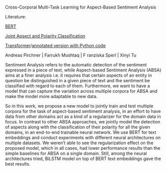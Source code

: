 Cross-Corporal Multi-Task Learning for Aspect-Based Sentiment Analysis

Literature:

[BERT](https://arxiv.org/abs/1810.04805)

[Joint Apsect and Polarity Classification](https://arxiv.org/abs/1808.09238)

[Transformer](https://arxiv.org/abs/1706.03762)/[annotated version with Python code](http://nlp.seas.harvard.edu/2018/04/03/attention.html)

Andreas Pirchner | Farrukh Mushtaq | F
ranziska Sperl | Xinyi Tu

Sentiment Analysis refers to the automatic detection of the sentiment expressed in a piece of text, while Aspect-based Sentiment Analysis (ABSA) aims at a finer analysis i.e. it requires that certain aspects of an entity in question be distinguished in a given piece of text and the sentiment be classified with regard to each of them. Furthermore, we want to have a model that can capture the variation across multiple corpora for ABSA and make the model more adaptable to new data.

So in this work, we propose a new model to jointly train and test multiple corpora for the task of aspect-based sentiment analysis, in an effort to have data from other domains act as a kind of a regularizer for the domain data in focus. In contrast to other ABSA approaches, we jointly model the detection of aspects along with the classification of their polarity for all the given domains, in an end-to-end trainable neural network. We use BERT for text embeddings and conduct experiments with different neural architectures on multiple datasets. We weren’t able to see the regularization effect on the proposed model, which in all cases, had lower performance results than the simple baselines for ABSA on a single domain. Still, among the neural architectures tried, BiLSTM model on top of BERT text embeddings gave the best results.

